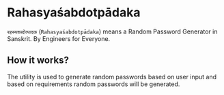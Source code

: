 <!-- remark-lint:disable dictionary-check -->
# Rahasyaśabdotpādaka

`रहस्यशब्दोत्पादक` (`Rahasyaśabdotpādaka`) means a Random Password Generator in Sanskrit. By Engineers for Everyone.
<!-- remark-lint:enable dictionary-check -->

## How it works?

The utility is used to generate random passwords based on user input and based on requirements random passwords will be generated.